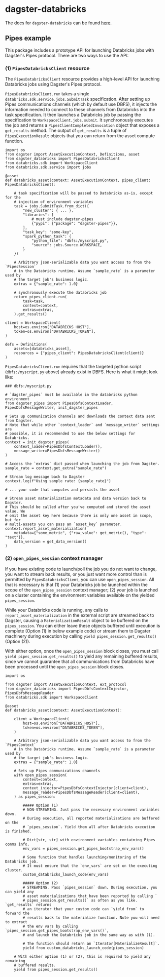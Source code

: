 # dagster-databricks

The docs for `dagster-databricks` can be found
[here](https://docs.dagster.io/_apidocs/libraries/dagster-databricks).

## Pipes example

This package includes a prototype API for launching Databricks jobs with
Dagster's Pipes protocol. There are two ways to use the API:

### (1) `PipesDatabricksClient` resource

The `PipesDatabricksClient` resource provides a high-level API for launching
Databricks jobs using Dagster's Pipes protocol.

`PipesDatabricksClient.run` takes a single
`databricks.sdk.service.jobs.SubmitTask` specification. After setting up Pipes
communications channels (which by default use DBFS), it injects the information
needed to connect to these channels from Databricks into the task
specification. It then launches a Databricks job by passing the specification
to `WorkspaceClient.jobs.submit`. It synchronously executes the job and returns
a `PipesClientCompletedInvocation` object that exposes a `get_results` method.
The output of `get_results` is a tuple of `PipesExecutionResult` objects that
you can return from the asset compute function.


```
import os
from dagster import AssetExecutionContext, Definitions, asset
from dagster_databricks import PipesDatabricksClient
from databricks.sdk import WorkspaceClient
from databricks.sdk.service import jobs

@asset
def databricks_asset(context: AssetExecutionContext, pipes_client: PipesDatabricksClient):

    # task specification will be passed to Databricks as-is, except for the
    # injection of environment variables
    task = jobs.SubmitTask.from_dict({
        "new_cluster": { ... },
        "libraries": [
            # must include dagster-pipes
            {"pypi": {"package": "dagster-pipes"}},
        ],
        "task_key": "some-key",
        "spark_python_task": {
            "python_file": "dbfs:/myscript.py",
            "source": jobs.Source.WORKSPACE,
        }
    })

    # Arbitrary json-serializable data you want access to from the `PipesSession`
    # in the Databricks runtime. Assume `sample_rate` is a parameter used by
    # the target job's business logic.
    extras = {"sample_rate": 1.0}

    # synchronously execute the databricks job
    return pipes_client.run(
        task=task,
        context=context,
        extras=extras,
    ).get_results()

client = WorkspaceClient(
    host=os.environ["DATABRICKS_HOST"],
    token=os.environ["DATABRICKS_TOKEN"],
)

defs = Definitions(
    assets=[databricks_asset],
    resources = {"pipes_client": PipesDatabricksClient(client)}
)
```

`PipesDatabricksClient.run` requires that the targeted python script
(`dbfs:/myscript.py` above) already exist in DBFS. Here is what it might look
like:

```
### dbfs:/myscript.py

# `dagster_pipes` must be available in the databricks python environment
from dagster_pipes import PipesDbfsContextLoader, PipesDbfsMessageWriter, init_dagster_pipes

# Sets up communication channels and downloads the context data sent from Dagster.
# Note that while other `context_loader` and `message_writer` settings are
# possible, it is recommended to use the below settings for Databricks.
context = init_dagster_pipes(
    context_loader=PipesDbfsContextLoader(),
    message_writer=PipesDbfsMessageWriter()
)

# Access the `extras` dict passed when launching the job from Dagster.
sample_rate = context.get_extra("sample_rate")

# Stream log message back to Dagster
context.log(f"Using sample rate: {sample_rate}")

# ... your code that computes and persists the asset

# Stream asset materialization metadata and data version back to Dagster.
# This should be called after you've computed and stored the asset value. We
# omit the asset key here because there is only one asset in scope, but for
# multi-assets you can pass an `asset_key` parameter.
context.report_asset_materialization(
    metadata={"some_metric", {"raw_value": get_metric(), "type": "text"}},
    data_version = get_data_version()
)
```

### (2) `open_pipes_session` context manager

If you have existing code to launch/poll the job you do not want to change, you
want to stream back results, or you just want more control than is permitted by
`PipesDatabricksClient`, you can use `open_pipes_session`. All that is
necessary is that (1) your Databricks job be launched within the scope of the
`open_pipes_session` context manager; (2) your job is launched on a cluster
containing the environment variables available on the yielded `pipes_session`. 

While your Databricks code is running, any calls to
`report_asset_materialization` in the external script are streamed back to
Dagster, causing a `MaterializationResult` object to be buffered on the
`pipes_session`. You can either leave these objects buffered until execution is
complete (Option (1) in below example code) or stream them to Dagster machinery
during execution by calling `yield pipes_session.get_results()` (Option (2)).

With either option, once the `open_pipes_session` block closes, you must call
`yield pipes_session.get_results()` to yield any remaining buffered results,
since we cannot guarantee that all communications from Databricks have been
processed until the `open_pipes_session` block closes.

```
import os

from dagster import AssetExecutionContext, ext_protocol
from dagster_databricks import PipesDbfsContextInjector, PipesDbfsMessageReader
from databricks.sdk import WorkspaceClient

@asset
def databricks_asset(context: AssetExecutionContext):
    
    client = WorkspaceClient(
        host=os.environ["DATABRICKS_HOST"],
        token=os.environ["DATABRICKS_TOKEN"],
    )

    # Arbitrary json-serializable data you want access to from the `PipesContext`
    # in the Databricks runtime. Assume `sample_rate` is a parameter used by
    # the target job's business logic.
    extras = {"sample_rate": 1.0}

    # Sets up Pipes communications channels
    with open_pipes_session(
        context=context,
        extras=extras,
        context_injector=PipesDbfsContextInjector(client=client),
        message_reader=PipesDbfsMessageReader(client=client),
    ) as pipes_session:
        
        ##### Option (1)
        # NON-STREAMING. Just pass the necessary environment variables down.
        # During execution, all reported materializations are buffered on the
        # `pipes_session`. Yield them all after Databricks execution is finished.

        # Dict[str, str] with environment variables containing Pipes comms info.
        env_vars = pipes_session.get_pipes_bootstrap_env_vars()

        # Some function that handles launching/monitoring of the Databricks job.
        # It must ensure that the `env_vars` are set on the executing cluster.
        custom_databricks_launch_code(env_vars)

        ##### Option (2)
        # STREAMING. Pass `pipes_session` down. During execution, you can yield any
        # asset materializations that have been reported by calling `
        # pipes_session.get_results()` as often as you like. `get_results` returns
        # an iterator that your custom code can `yield from` to forward the
        # results back to the materialize function. Note you will need to extract
        # the env vars by calling `pipes_session.get_pipes_bootstrap_env_vars()`,
        # and launch the Databricks job in the same way as with (1).

        # The function should return an `Iterator[MaterializeResult]`.
        yield from custom_databricks_launch_code(pipes_session)

    # With either option (1) or (2), this is required to yield any remaining
    # buffered results.
    yield from pipes_session.get_results()
```
